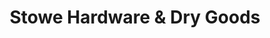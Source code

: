 ---
title: "Stowe Hardware & Dry Goods"
url: /stowe/stowe-hardware-und-dry-goods/
shop: Eisenwaren
---